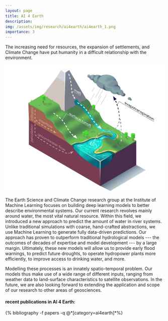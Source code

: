 ```yaml
---
layout: page
title: AI 4 Earth
description:
img: /assets/img/research/ai4earth/ai4earth_1.png
importance: 3
---
```


The increasing need for resources, the expansion of settlements, and Climate Change have put humanity in a difficult relationship with the environment.<br>


<div class="row justify-content-sm-center">
    <div class="col-sm-8 mt-3 mt-md-0">
        <img class="img-fluid rounded z-depth-1 research-img" src="/assets/img/research/ai4earth/ai4earth_1.png" alt="" title="example image"/>
    </div>

<p>The Earth Science and Climate Change research group at the Institute of Machine Learning focuses on building deep learning models to better describe environmental systems. Our current research revolves mainly around water, the most vital natural resource. Within this field, we introduced a new approach to predict the amount of water in river systems. Unlike traditional simulations with coarse, hand-crafted abstractions, we use Machine Learning to generate fully data-driven predictions. Our approach has proven to outperform traditional hydrological models --- the outcomes of decades of expertise and model development --- by a large margin. Ultimately, these new models will allow us to provide early flood warnings, to predict future droughts, to operate hydropower plants more efficiently, to improve access to drinking water, and more.</p>

<p>Modelling these processes is an innately spatio-temporal problem. Our models thus make use of a wide range of different inputs, ranging from weather data to land-surface characteristics to satellite observations. In the future, we are also looking forward to extending the application and scope of our research to other areas of geosciences.</p>



<div class="publications">
<h4>recent publications in AI 4 Earth:</h4>
  {% bibliography -f papers -q @*[category=ai4earth]*%}
</div>
